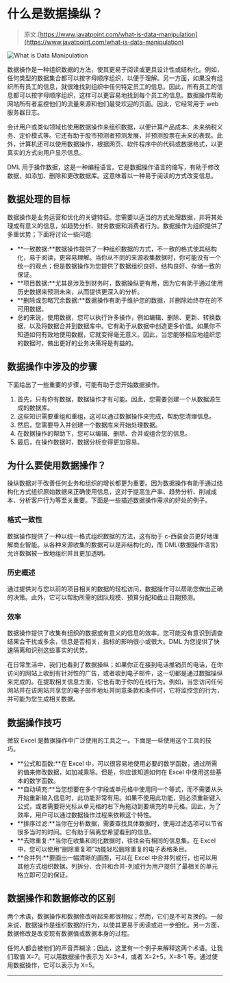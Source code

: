 # 什么是数据操纵？

> 原文:[https://www.javatpoint.com/what-is-data-manipulation](https://www.javatpoint.com/what-is-data-manipulation)

![What is Data Manipulation](../Images/d24c98c5a3757b377d157896205503d8.png)

数据操作是一种组织数据的方法，使其更易于阅读或更具设计性或结构化。例如，任何类型的数据集合都可以按字母顺序组织，以便于理解。另一方面，如果没有组织所有员工的信息，就很难找到组织中任何特定员工的信息。因此，所有员工的信息都可以按字母顺序组织，这样可以更容易地找到每个员工的信息。数据操作帮助网站所有者监控他们的流量来源和他们最受欢迎的页面。因此，它经常用于 web 服务器日志。

会计用户或类似领域也使用数据操作来组织数据，以便计算产品成本、未来纳税义务、定价模式等。它还有助于股市预测者预测发展，并预测股票在未来的表现。此外，计算机还可以使用数据操作，根据网页、软件程序中的代码或数据格式，以更真实的方式向用户显示信息。

DML 用于操作数据，这是一种编程语言。它是数据操作语言的缩写，有助于修改数据，如添加、删除和更改数据库。这意味着以一种易于阅读的方式改变信息。

## 数据处理的目标

数据操作是业务运营和优化的关键特征。您需要以适当的方式处理数据，并将其处理成有意义的信息，如趋势分析、财务数据和消费者行为。数据操作为组织提供了多重优势；下面将讨论一些问题:

*   **一致数据:**数据操作提供了一种组织数据的方式，不一致的格式使其结构化，易于阅读，更容易理解。当你从不同的来源收集数据时，你可能没有一个统一的观点；但是数据操作为您提供了数据组织良好、结构良好、存储一致的保证。
*   **项目数据:**尤其是涉及到财务时，数据操纵更有用，因为它有助于通过使用历史数据来预测未来，从而提供更深入的分析。
*   **删除或忽略冗余数据:**数据操作有助于维护您的数据，并删除始终存在的不可用数据。
*   总的来说，使用数据，您可以执行许多操作，例如编辑、删除、更新、转换数据，以及将数据合并到数据库中。它有助于从数据中创造更多价值。如果你不知道如何有效地使用数据，它就变得毫无意义。因此，当您能够相应地组织您的数据时，做出更好的业务决策将是有益的。

## 数据操作中涉及的步骤

下面给出了一些重要的步骤，可能有助于您开始数据操作。

1.  首先，只有你有数据，数据操作才有可能。因此，您需要创建一个从数据源生成的数据库。
2.  这些知识需要重组和重组，这可以通过数据操作来完成，帮助您清理信息。
3.  然后，您需要导入并创建一个数据库来开始处理数据。
4.  在数据操作的帮助下，您可以编辑、删除、合并或组合您的信息。
5.  最后，在操作数据时，数据分析变得更加容易。

## 为什么要使用数据操作？

操纵数据对于改善任何业务和组织的增长都更为重要。因为数据操作有助于通过结构化方式组织原始数据来正确使用信息，这对于提高生产率、趋势分析、削减成本、分析客户行为等至关重要。下面是一些描述数据操作需求的好处的例子。

### 格式一致性

数据操作提供了一种以统一格式组织数据的方法，这有助于 c-西装会员更好地理解商业智能。从各种来源收集的数据可以是非结构化的，而 DML(数据操作语言)允许数据被一致地组织并且更加透明。

### 历史概述

通过提供对与您以前的项目相关的数据的轻松访问，数据操作可以帮助您做出正确的决策。此外，它可以帮助所需的团队规模、预算分配和截止日期预测。

### 效率

数据操作提供了收集有组织的数据或有意义的信息的效率。您可能没有意识到调查结果会干扰或多余，信息是否相关，指标的影响很小或很大。DML 为您提供了快速隔离和识别这些事实的优势。

在日常生活中，我们也看到了数据操纵；如果你正在接到电话推销员的电话，在你访问的网站上收到有针对性的广告，或者收到电子邮件，这一切都是通过数据操纵来完成的。在提取相关信息方面，它也有助于你的在线行为。例如，当您访问任何网站并在该网站共享您的电子邮件地址并同意条款和条件时，它将监控您的行为，并可能为您生成相关数据。

## 数据操作技巧

微软 Excel 是数据操作中广泛使用的工具之一。下面是一些使用这个工具的技巧。

*   **公式和函数:**在 Excel 中，可以很容易地使用必要的数学函数，通过所需的值来修改数据，如加减乘除。但是，你应该知道如何在 Excel 中使用这些基本的数学函数。
*   **自动填充:**当您想要在多个字段或单元格中使用同一个等式，而不需要从头开始重新输入信息时，此功能非常有用。如果不使用此功能，则必须重新键入公式，或者需要将光标从单元格的右下角拖动到要填充的单元格。因此，为了效率，用户可以通过数据操作过程来依赖这个特性。
*   **排序过滤:**当你在分析数据，需要查找具体数据时，使用过滤选项可以节省很多当时的时间。它有助于隔离您希望看到的信息。
*   **去除重复:**当你在收集和同化数据时，往往会有相同的信息集。在 Excel 中，您可以使用“删除重复项”功能轻松删除重复的电子表格条目。
*   **合并列:**要画出一幅清晰的画面，可以在 Excel 中合并列或行，也可以用其他方式组织数据。列拆分、合并和合并-列或行为用户提供了最相关的单元格立即可见的保证。

## 数据操作和数据修改的区别

两个术语，数据操作和数据修改听起来都很相似；然而，它们是不可互换的。一般来说，数据操作是组织数据的行为，以使其更易于阅读或进一步细化。另一方面，数据修改是改变现有数据值或数据本身的过程。

任何人都会被他们的声音弄糊涂；因此，这里有一个例子来解释这两个术语。让我们取值 X=7。可以用数据操作表示为 X=3+4，或者 X=2+5，X=8-1 等。通过使用数据操作，它可以表示为 X=5。

* * *